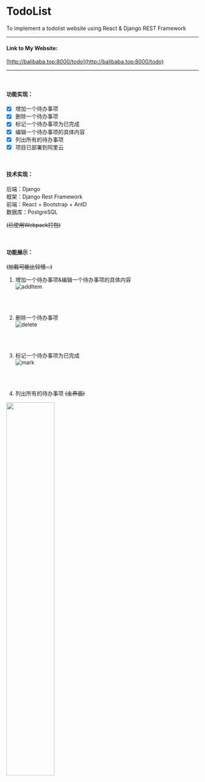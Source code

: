 # TodoList  
To implement a todolist website using React &amp; Django REST Framework  

---

#### Link to My Website:  
[http://balibaba.top:8000/todo](http://balibaba.top:8000/todo)

---
<br>

#### 功能实现：

* [x] 增加一个待办事项  
* [x] 删除一个待办事项  
* [x] 标记一个待办事项为已完成  
* [x] 编辑一个待办事项的具体内容  
* [x] 列出所有的待办事项  
* [x] 项目已部署到阿里云
<br>

#### 技术实现：
后端：Django  
框架：Django Rest Framework  
前端：React + Bootstrap + AntD  
数据库：PostgreSQL  

~~(已使用Webpack打包)~~

<br>

#### 功能展示：
~~(加载可能比较慢...)~~  

1. 增加一个待办事项&编辑一个待办事项的具体内容  
![addItem](https://cl.ly/3W1w030n0a0i/Screen%20Recording%202018-05-10%20at%2004.19.42.43%20PM.gif)
<br>
<br>

2. 删除一个待办事项  
![delete](https://cl.ly/2z3q1v2N2p3L/Screen%20Recording%202018-05-10%20at%2003.42.33.89%20PM.gif)
<br>
<br>

3. 标记一个待办事项为已完成  
![mark](https://cl.ly/1F2n1B3d3U2r/Screen%20Recording%202018-05-10%20at%2003.43.19.96%20PM.gif)
<br>
<br>

4. 列出所有的待办事项 ~~(主界面)~~  
<img width="50%" height="50%" src="https://cl.ly/3M023S1l370a/Image%202018-05-10%20at%203.19.27%20PM.png"/>
<br>
<br>




